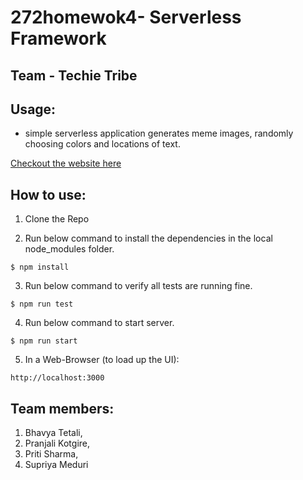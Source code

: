 # 272homewok4-    Serverless Framework
## Team - Techie Tribe 
Usage:
-----
- simple serverless application generates meme images, randomly choosing colors and locations of text.

[Checkout the website here](https://main.d1uvjprmh8yooa.amplifyapp.com)

How to use:
--------------------------
1. Clone the Repo

2. Run below command to install the dependencies in the local node_modules folder.
```
$ npm install
```
3. Run below command to verify all tests are running fine.
```
$ npm run test
```
4. Run below command to start server.
```
$ npm run start
```
5. In a Web-Browser (to load up the UI):
```
http://localhost:3000
```

Team members:
-------------
1. Bhavya Tetali, 
2. Pranjali Kotgire, 
3. Priti Sharma, 
4. Supriya Meduri
